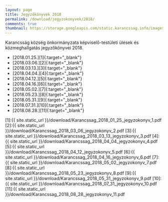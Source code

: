 ```yaml
---
layout: page
title: Jegyzőkönyvek 2018
permalink: /download/jegyzokonyvek/2018/
comments: true
thumbnail: https://storage.googleapis.com/static.karancssag.info/images/og/ft.jpg
---
```


Karancsság község önkormányzata képviselő-testületi ülések és közmeghallgatás jegyzőkönyvei 2018.

+ [2018.01.25.][1]{:target="_blank"}
+ [2018.03.06.][2]{:target="_blank"}
+ [2018.03.13.][3]{:target="_blank"}
+ [2018.04.04.][4]{:target="_blank"}
+ [2018.04.12.][5]{:target="_blank"}
+ [2018.04.16.][6]{:target="_blank"}
+ [2018.05.02.][7]{:target="_blank"}
+ [2018.05.23.][8]{:target="_blank"}
+ [2018.05.31.][9]{:target="_blank"}
+ [2018.07.31.][10]{:target="_blank"}
+ [2018.08.28.][11]{:target="_blank"}

[1]:{{ site.static_url }}/download/Karancssag_2018_01_25_jegyzokonyv_1.pdf
[2]:{{ site.static_url }}/download/Karancssag_2018_03_06_jegyzokonyv_2.pdf
[3]:{{ site.static_url }}/download/Karancssag_2018_03_13_jegyzokonyv_3.pdf
[4]:{{ site.static_url }}/download/Karancssag_2018_04_04_jegyzokonyv_4.pdf
[5]:{{ site.static_url }}/download/Karancssag_2018_04_12_jegyzokonyv_5.pdf
[6]:{{ site.static_url }}/download/Karancssag_2018_04_16_jegyzokonyv_6.pdf
[7]:{{ site.static_url }}/download/Karancssag_2018_05_02_jegyzokonyv_7.pdf
[8]:{{ site.static_url }}/download/Karancssag_2018_05_23_jegyzokonyv_8.pdf
[9]:{{ site.static_url }}/download/Karancssag_2018_05_31_jegyzokonyv_9.pdf
[10]:{{ site.static_url }}/download/Karancssag_2018_07_31_jegyzokonyv_10.pdf
[11]:{{ site.static_url }}/download/Karancssag_2018_08_28_jegyzokonyv_11.pdf
